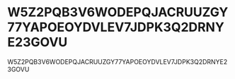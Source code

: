 # W5Z2PQB3V6WODEPQJACRUUZGY77YAPOEOYDVLEV7JDPK3Q2DRNYE23GOVU
W5Z2PQB3V6WODEPQJACRUUZGY77YAPOEOYDVLEV7JDPK3Q2DRNYE23GOVU

